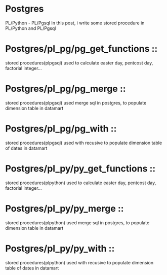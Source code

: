 # Postgres
PL/Python - PL/Pgsql
In this post, i write some stored procedure in PL/Python and PL/Pgsql

# Postgres/pl_pg/pg_get_functions :: 
stored procedures(plpgsql) used to calculate easter day, pentcost day, factorial integer...
# Postgres/pl_pg/pg_merge :: 
stored procedures(plpgsql) used merge sql in postgres, to populate dimension table in datamart 
# Postgres/pl_pg/pg_with :: 
stored procedures(plpgsql) used with recusive to populate dimension table of dates in datamart
# Postgres/pl_py/py_get_functions :: 
stored procedures(plpython) used to calculate easter day, pentcost day, factorial integer...
# Postgres/pl_py/py_merge :: 
stored procedures(plpython) used merge sql in postgres, to populate dimension table in datamart 
# Postgres/pl_py/py_with :: 
stored procedures(plpython) used with recusive to populate dimension table of dates in datamart

